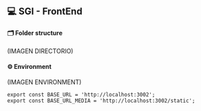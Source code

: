 ## 💻 SGI - FrontEnd 

#### 🗂️ Folder structure
(IMAGEN DIRECTORIO)


#### ⚙️ Environment
(IMAGEN ENVIRONMENT)

~~~
export const BASE_URL = 'http://localhost:3002';
export const BASE_URL_MEDIA = 'http://localhost:3002/static';
~~~
